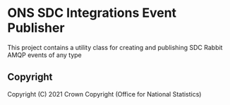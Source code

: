 # ONS SDC Integrations Event Publisher
This project contains a utility class for creating and publishing SDC Rabbit AMQP events of any type



## Copyright
Copyright (C) 2021 Crown Copyright (Office for National Statistics)


